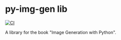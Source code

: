 # py-img-gen lib

[![CI](https://github.com/py-img-gen/py-img-gen-lib/actions/workflows/ci.yaml/badge.svg)](https://github.com/py-img-gen/py-img-gen-lib/actions/workflows/ci.yaml)

A library for the book "Image Generation with Python".
